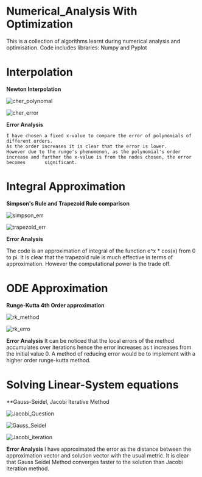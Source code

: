 # Numerical_Analysis With Optimization

This is a collection of algorithms learnt during numerical analysis and optimisation. 
Code includes libraries: Numpy and Pyplot


# Interpolation 

**Newton Interpolation** 


![cher_polynomal](https://user-images.githubusercontent.com/74304944/158596680-1ad38b64-a89b-4914-9eff-ffbc21afd4ec.png)

![cher_error](https://user-images.githubusercontent.com/74304944/158596710-99839b5f-8508-454c-89cd-cf67a833aa2f.png)


**Error Analysis**

    I have chosen a fixed x-value to compare the error of polynomials of different orders. 
    As the order increases it is clear that the error is lower.
    However due to the runge's phenomenon, as the polynomial's order increase and further the x-value is from the nodes chosen, the error becomes       significant.




# Integral Approximation

**Simpson's Rule and Trapezoid Rule comparison**

![simpson_err](https://user-images.githubusercontent.com/74304944/158597668-07bb3b60-98b6-4a7a-b7a8-3688a7490a28.png)

![trapezoid_err](https://user-images.githubusercontent.com/74304944/158597686-f087d666-14da-44a2-ae1e-29687003ac91.png)


**Error Analysis**

The code is an approximation of integral of the function e^x * cos(x) from 0 to pi.
It is clear that the trapezoid rule is much effective in terms of approximation.
However the computational power is the trade off.





# ODE Approximation

**Runge-Kutta 4th Order approximation**

![rk_method](https://user-images.githubusercontent.com/74304944/158992055-494c1efb-c3cf-4b94-b9b0-35a15431bc02.png)

![rk_erro](https://user-images.githubusercontent.com/74304944/158992066-e3b8d186-111c-4194-8c18-78cc54744de9.png)


**Error Analysis**
It can be noticed that the local errors of the method accumulates over iterations hence the error increases as t increases from the initial value 0. A method of reducing error would be to implement with a higher order runge-kutta method.





# Solving Linear-System equations

**Gauss-Seidel, Jacobi Iterative Method

![Jacobi_Question](https://user-images.githubusercontent.com/74304944/158992557-6df8a55e-4a7d-4544-b31a-5e05d085109f.png)


![Gauss_Seidel](https://user-images.githubusercontent.com/74304944/158992645-d0ea116d-4858-4991-9fbc-a3a7f9fd2e7a.png)

![Jacobi_iteration](https://user-images.githubusercontent.com/74304944/158992658-83e85b1f-36ac-4abc-a18a-5b58ecd761f6.png)


**Error Analysis**
I have approximated the error as the distance between the approximation vector and solution vector with the usual metric. 
It is clear that Gauss Seidel Method converges faster to the solution than Jacobi Iteration method.
